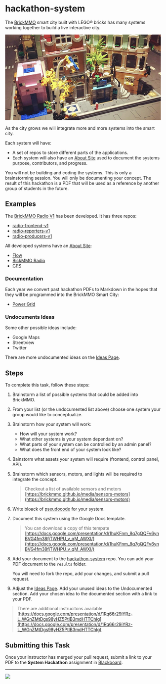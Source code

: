 # hackathon-system

<style>@import url("//readme.codeadam.ca/readme.css");</style>

The [BrickMMO](http://brickmmo.com/) smart city built with LEGO® bricks has many systems working together to build a live interactive city.

![BrickMMO City](images/brickmmo.png)

As the city grows we will integrate more and more systems into the smart city.

Each system will have:

- A set of repos to store different parts of the applications.
- Each system will also have an [About Site](https://github.com/BrickMMO/template-about-markdown) used to document the systems purpose, contributors, and progress.

You will not be building and coding the systems. This is only a brainstorming session. You will only be documenting your concept. The result of this hackathon is a PDF that will be used as a reference by another group of students in the future.

## Examples

The [BrickMMO Radio V1](https://brickmmo.github.io/radio-about/) has been developed. It has three repos:

- [radio-frontend-v1](https://github.com/BrickMMO/radio-frontend-v1)
- [radio-reporters-v1](https://github.com/BrickMMO/radio-reporters-v1)
- [radio-producers-v1](https://github.com/BrickMMO/radio-producers-v1)

All developed systems have an [About Site](https://github.com/BrickMMO/template-about-markdown):

- [Flow](https://brickmmo.github.io/flow-about/)
- [BickMMO Radio](https://brickmmo.github.io/radio-about/)
- [GPS](https://brickmmo.github.io/gps-about/)

### Documentation

Each year we convert past hackathon PDFs to Markdown in the hopes that they will be programmed into the BrickMMO Smart City:

- [Power Grid](power-grid)

### Undocuments Ideas

Some other possible ideas include:

- Google Maps
- Streetview
- Twitter

There are more undocumented ideas on the [Ideas Page](ideas).

## Steps

To complete this task, follow these steps:

1. Brainstorm a list of possible systems that could be added into BrickMMO.
2. From your list (or the undocumented list above) choose one system your group would like to conceptualize.
3. Brainstorm how your system will work:

   - How will your system work?
   - What other systems is your system dependant on?
   - What parts of your system can be controlled by an admin panel?
   - What does the front end of your system look like?

4. Bainstorm what assets your system will require (frontend, control panel, API).
5. Brainstorm which sensors, motors, and lights will be required to integrate the concept.

   > Checkout a list of available sensors and motors  
   > [https://brickmmo.github.io/media/sensors-motors](https://brickmmo.github.io/media/sensors-motors)

6. Write bloack of [pseudocode](https://pseudocode.codeadam.ca) for your system.

7. Document this system using the Google Docs template.

   > You can download a copy of this tempate  
   > [https://docs.google.com/presentation/d/1huKFnm_8q7gQQFv6ynBVG4fm38fjTWHPU_v_qM_AWXI/](https://docs.google.com/presentation/d/1huKFnm_8q7gQQFv6ynBVG4fm38fjTWHPU_v_qM_AWXI/)

8. Add your document to the [hackathon-system](https://github.com/BrickMMO/hackathon-system/) repo. You can add your PDF document to the `results` folder.

   You will need to fork the repo, add your changes, and submit a pull request.

9. Adjust the [Ideas Page](ideas). Add your unused ideas to the Undocumented section. Add your chosen idea to the documented section with a link to your PDF.

> There are additional instrucitons available  
> [https://docs.google.com/presentation/d/1Rq66r29iYRz-L_WGnZMtDgs98yHZ5PtIB3mdHTTChIg](https://docs.google.com/presentation/d/1Rq66r29iYRz-L_WGnZMtDgs98yHZ5PtIB3mdHTTChIg)

## Submitting this Task

Once your instructor has merged your pull request, submit a link to your PDF to the **System Hackathon** assignment in [Blackboard](https://learn.humber.ca/).

---

<a href="https://brickmmo.com">
<img src="https://brickmmo.com/images/brickmmo-logo-horizontal.jpg" width="100">
</a>
